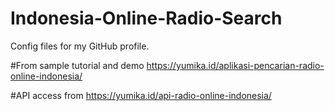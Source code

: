 # Indonesia-Online-Radio-Search
Config files for my GitHub profile.

#From sample tutorial and demo 
https://yumika.id/aplikasi-pencarian-radio-online-indonesia/

#API access from 
https://yumika.id/api-radio-online-indonesia/
